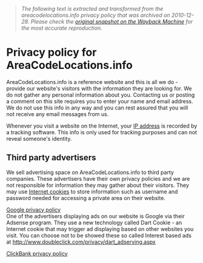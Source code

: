 > *The following text is extracted and transformed from the areacodelocations.info privacy policy that was archived on 2010-12-28. Please check the [original snapshot on the Wayback Machine](https://web.archive.org/web/20101228000150id_/http%3A//www.areacodelocations.info/privacy.html) for the most accurate reproduction.*

# Privacy policy for AreaCodeLocations.info

AreaCodeLocations.info is a reference website and this is all we do - provide our website's visitors with the information they are looking for. We do not gather any personal information about you. Contacting us or posting a comment on this site requires you to enter your name and email address. We do not use this info in any way and you can rest assured that you will not receive any email messages from us.

Whenever you visit a website on the Internet, your [IP address](http://en.wikipedia.org/wiki/IP_address) is recorded by a tracking software. This info is only used for tracking purposes and can not reveal someone's identity.

## Third party advertisers

We sell advertising space on AreaCodeLocations.info to third party companies. These advertisers have their own privacy policies and we are not responsible for information they may gather about their visitors. They may use [Internet cookies](http://en.wikipedia.org/wiki/HTTP_cookie) to store information such as username and password needed for accessing a private area on their website.

[Google privacy policy](http://www.google.com/privacy_ads.html)  
One of the advertisers displaying ads on our website is Google via their Adsense program. They use a new technology called Dart Cookie - an Internet cookie that may trigger ad displaying based on other websites you visit. You can choose not to be showed these so called Interest based ads at <http://www.doubleclick.com/privacy/dart_adserving.aspx>

[ClickBank privacy policy](http://www.clickbank.com/privacy.html)
